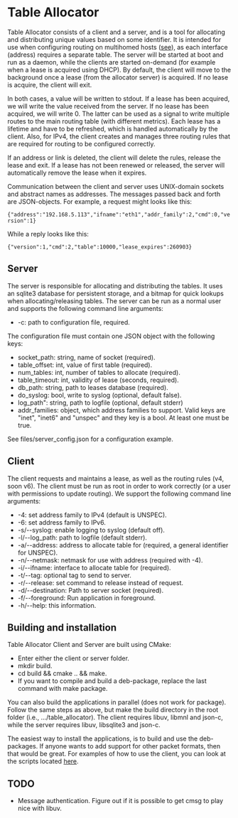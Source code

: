 # Table Allocator

Table Allocator consists of a client and a server, and is a tool for allocating
and distributing unique values based on some identifier. It is intended for use
when configuring routing on multihomed hosts
([see](https://github.com/kristrev/multihomed-routing/blob/master/README.md)),
as each interface (address) requires a separate table. The server will be
started at boot and run as a daemon, while the clients are started on-demand
(for example when a lease is acquired using DHCP). By default, the client will
move to the background once a lease (from the allocator server) is acquired. If
no lease is acquire, the client will exit. 

In both cases, a value will be written to stdout. If a lease has been acquired,
we will write the value received from the server. If no lease has been acquired,
we will write 0. The latter can be used as a signal to write multiple routes to
the main routing table (with different metrics). Each lease has a lifetime and
have to be refreshed, which is handled automatically by the client. Also, for
IPv4, the client creates and manages three routing rules that are required for
routing to be configured correctly.

If an address or link is deleted, the client will delete the rules, release the
lease and exit. If a lease has not been renewed or released, the server will
automatically remove the lease when it expires.

Communication between the client and server uses UNIX-domain sockets and
abstract names as addresses. The messages passed back and forth are
JSON-objects. For example, a request might looks like this:

`{"address":"192.168.5.113","ifname":"eth1","addr_family":2,"cmd":0,"version":1}`

While a reply looks like this:

`{"version":1,"cmd":2,"table":10000,"lease_expires":260903}`

## Server

The server is responsible for allocating and distributing the tables. It uses an
sqlite3 database for persistent storage, and a bitmap for quick lookups when
allocating/releasing tables. The server can be run as a normal user and supports
the following command line arguments:

* -c: path to configuration file, required.

The configuration file must contain one JSON object with the following keys:

* socket\_path: string, name of socket (required).
* table\_offset: int, value of first table (required).
* num\_tables: int, number of tables to allocate (required).
* table\_timeout: int, validity of lease (seconds, required).
* db\_path: string, path to leases database (required).
* do\_syslog: bool, write to syslog (optional, default false).
* log\_path": string, path to logfile (optional, default stderr)
* addr\_families: object, which address families to support. Valid keys are
  "inet", "inet6" and "unspec" and they key is a bool. At least one must be
  true.

See files/server\_config.json for a configuration example.

## Client

The client requests and maintains a lease, as well as the routing rules (v4,
soon v6). The client must be run as root in order to work correctly (or a user
with permissions to update routing). We support the following command line
arguments:

* -4: set address family to IPv4 (default is UNSPEC).
* -6: set address family to IPv6.
* -s/--syslog: enable logging to syslog (default off).
* -l/--log\_path: path to logfile (default stderr).
* -a/--address: address to allocate table for (required, a general identifier for UNSPEC).
* -n/--netmask: netmask for use with address (required with -4).
* -i/--ifname: interface to allocate table for (required).
* -t/--tag: optional tag to send to server.
* -r/--release: set command to release instead of request.
* -d/--destination: Path to server socket (required).
* -f/--foreground: Run application in foreground.
* -h/--help: this information.


## Building and installation

Table Allocator Client and Server are built using CMake:

* Enter either the client or server folder.
* mkdir build.
* cd build && cmake .. && make.
* If you want to compile and build a deb-package, replace the last command with
  make package.

You can also build the applications in parallel (does not work for package).
Follow the same steps as above, but make the build directory in the root folder
(i.e., .../table\_allocator).  The client requires libuv, libmnl and json-c,
while the server requires libuv, libsqlite3 and json-c.

The easiest way to install the applications, is to build and use the
deb-packages. If anyone wants to add support for other packet formats, then that
would be great. For examples of how to use the client, you can look at the
scripts located
[here](https://github.com/kristrev/multihomed-routing/tree/master/scripts).

## TODO

* Message authentication. Figure out if it is possible to get cmsg to play nice
  with libuv.

